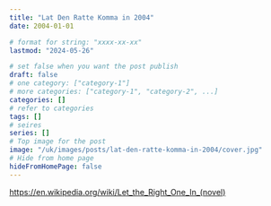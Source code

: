 ```yaml
---
title: "Lat Den Ratte Komma in 2004"
date: 2004-01-01

# format for string: "xxxx-xx-xx"
lastmod: "2024-05-26"

# set false when you want the post publish
draft: false
# one category: ["category-1"]
# more categories: ["category-1", "category-2", ...]
categories: []
# refer to categories
tags: []
# seires
series: []
# Top image for the post
image: "/uk/images/posts/lat-den-ratte-komma-in-2004/cover.jpg"
# Hide from home page
hideFromHomePage: false
---
```

https://en.wikipedia.org/wiki/Let_the_Right_One_In_(novel)
<!--more-->